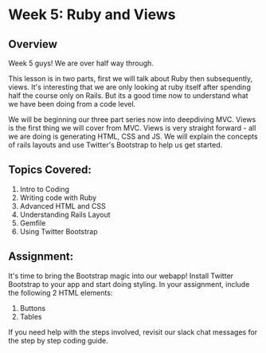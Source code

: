 # Week 5: Ruby and Views

## Overview
Week 5 guys! We are over half way through. 

This lesson is in two parts, first we will talk about Ruby then subsequently, views. It's interesting that we are only looking at ruby itself after spending half the course only on Rails. But its a good time now to understand what we have been doing from a code level. 

We will be beginning our three part series now into deepdiving MVC. Views is the first thing we will cover from MVC. Views is very straight forward - all we are doing is generating HTML, CSS and JS. We will explain the concepts of rails layouts and use Twitter's Bootstrap to help us get started.

## Topics Covered:
1. Intro to Coding
2. Writing code with Ruby
2. Advanced HTML and CSS
3. Understanding Rails Layout
2. Gemfile
3. Using Twitter Bootstrap

## Assignment:
It's time to bring the Bootstrap magic into our webapp! Install Twitter Bootstrap to your app and start doing styling. In your assignment, include the following 2 HTML elements:

1. Buttons
2. Tables

If you need help with the steps involved, revisit our slack chat messages for the step by step coding guide.